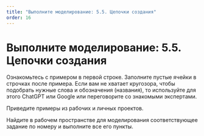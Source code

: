 ```yaml
---
title: "Выполните моделирование: 5.5. Цепочки создания"
order: 16
---
```


# Выполните моделирование: 5.5. Цепочки создания

Ознакомьтесь с примером в первой строке. Заполните пустые ячейки в строчках после примера. Если вам не хватает кругозора, чтобы подобрать нужные слова и обозначения (названия), то используйте для этого ChatGPT или Google или переговорите со знакомыми экспертами.

Приведите примеры из рабочих и личных проектов.

Найдите в рабочем пространстве для моделирования соответствующее задание по номеру и выполните все его пункты.